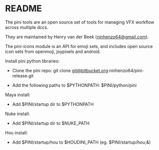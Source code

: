 # README #

The pini tools are an open source set of tools for managing VFX workflow 
across multiple dccs. 

They are maintained by Henry van der Beek (ninhenzo64@gmail.com).

The pini-icons module is an API for emoji sets, and includes open source
icon sets from openmoji, joypixels and android.


Install pini python libraries:

 -  Clone the pini repo:
    git clone git@bitbucket.org:ninhenzo64/pini-release.git

 -  Add the following paths to $PYTHONPATH:
    $PINI/python/pini


Maya install:

 - Add $PINI/startup dir to $PYTHONPATH


Nuke install:

 - Add $PINI/startup dir to $NUKE_PATH


Hou install:

 - Add $PINI/startup/hou to $HOUDINI_PATH (eg. $PINI/startup/hou;&)